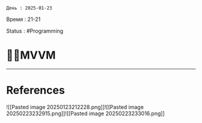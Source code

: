 	День : 2025-01-23 
Время : 21-21

Status : #Programming  


# 👨‍💻MVVM



---
# References



![[Pasted image 20250123212228.png]]![[Pasted image 20250223232915.png]]![[Pasted image 20250223233016.png]]